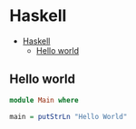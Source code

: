 # Haskell

<!--ts-->
* [Haskell](hasekll.md#haskell)
   * [Hello world](hasekll.md#hello-world)

<!-- Added by: runner, at: Thu Jul 29 11:16:47 UTC 2021 -->

<!--te-->

## Hello world
```haskell
module Main where

main = putStrLn "Hello World"
```
